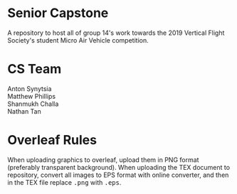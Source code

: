 # Senior Capstone
A repository to host all of group 14's work towards the 2019 Vertical Flight Society's student Micro Air Vehicle competition.

# CS Team
Anton Synytsia<br/>
Matthew Phillips<br/>
Shanmukh Challa<br/>
Nathan Tan<br/>

# Overleaf Rules
When uploading graphics to overleaf, upload them in PNG format (preferably transparent background). When uploading the TEX document to repository, convert all images to EPS format with online converter, and then in the TEX file replace <tt>.png</tt> with <tt>.eps</tt>.
